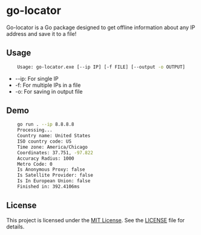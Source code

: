 # go-locator

Go-locator is a Go package designed to get offline information about any IP address and save it to a file!

## Usage

```bash
    Usage: go-locator.exe [--ip IP] [-f FILE] [--output -o OUTPUT]
```
- --ip: For single IP
- -f: For multiple IPs in a file
- -o: For saving in output file

## Demo

```bash
    go run . --ip 8.8.8.8          
    Processing...
    Country name: United States
    ISO country code: US
    Time zone: America/Chicago
    Coordinates: 37.751, -97.822
    Accuracy Radius: 1000
    Metro Code: 0
    Is Anonymous Proxy: false
    Is Satellite Provider: false
    Is In European Union: false
    Finished in: 392.4106ms
```

## License

This project is licensed under the [MIT License](https://github.com/go-nerds/go-locator/blob/main/LICENSE). See the [LICENSE](https://github.com/go-nerds/go-locator/blob/main/LICENSE) file for details.
